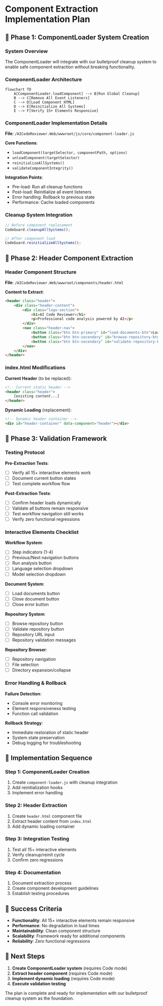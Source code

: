 # Component Extraction Implementation Plan

## 🎯 Phase 1: ComponentLoader System Creation

### **System Overview**
The ComponentLoader will integrate with our bulletproof cleanup system to enable safe component extraction without breaking functionality.

### **ComponentLoader Architecture**

```mermaid
flowchart TD
    A[ComponentLoader.loadComponent] --> B[Run Global Cleanup]
    B --> C[Remove All Event Listeners]
    C --> D[Load Component HTML]
    D --> E[Reinitialize All Systems]
    E --> F[Verify 15+ Elements Responsive]
```

### **ComponentLoader Implementation Details**

**File**: `/AICodeReviewer.Web/wwwroot/js/core/component-loader.js`

**Core Functions**:
- `loadComponent(targetSelector, componentPath, options)`
- `unloadComponent(targetSelector)`
- `reinitializeAllSystems()`
- `validateComponentIntegrity()`

**Integration Points**:
- Pre-load: Run all cleanup functions
- Post-load: Reinitialize all event listeners
- Error handling: Rollback to previous state
- Performance: Cache loaded components

### **Cleanup System Integration**

```javascript
// Before component replacement
CodeGuard.cleanupAllSystems();

// After component load
CodeGuard.reinitializeAllSystems();
```

## 🎯 Phase 2: Header Component Extraction

### **Header Component Structure**

**File**: `/AICodeReviewer.Web/wwwroot/components/header.html`

**Content to Extract**:
```html
<header class="header">
    <div class="header-content">
        <div class="logo-section">
            <h1>AI Code Reviewer</h1>
            <p>Professional code analysis powered by AI</p>
        </div>
        <nav class="header-nav">
            <button class="btn btn-primary" id="load-documents-btn">Load Documents</button>
            <button class="btn btn-secondary" id="browse-repository-btn">Browse Repository</button>
            <button class="btn btn-secondary" id="validate-repository-btn">Validate Repository</button>
        </nav>
    </div>
</header>
```

### **index.html Modifications**

**Current Header** (to be replaced):
```html
<!-- Current static header -->
<header class="header">
    [existing content...]
</header>
```

**Dynamic Loading** (replacement):
```html
<!-- Dynamic header container -->
<div id="header-container" data-component="header"></div>
```

## 🎯 Phase 3: Validation Framework

### **Testing Protocol**

**Pre-Extraction Tests**:
- [ ] Verify all 15+ interactive elements work
- [ ] Document current button states
- [ ] Test complete workflow flow

**Post-Extraction Tests**:
- [ ] Confirm header loads dynamically
- [ ] Validate all buttons remain responsive
- [ ] Test workflow navigation still works
- [ ] Verify zero functional regressions

### **Interactive Elements Checklist**

**Workflow System**:
- [ ] Step indicators (1-4)
- [ ] Previous/Next navigation buttons
- [ ] Run analysis button
- [ ] Language selection dropdown
- [ ] Model selection dropdown

**Document System**:
- [ ] Load documents button
- [ ] Close document button
- [ ] Close error button

**Repository System**:
- [ ] Browse repository button
- [ ] Validate repository button
- [ ] Repository URL input
- [ ] Repository validation messages

**Repository Browser**:
- [ ] Repository navigation
- [ ] File selection
- [ ] Directory expansion/collapse

### **Error Handling & Rollback**

**Failure Detection**:
- Console error monitoring
- Element responsiveness testing
- Function call validation

**Rollback Strategy**:
- Immediate restoration of static header
- System state preservation
- Debug logging for troubleshooting

## 🎯 Implementation Sequence

### **Step 1: ComponentLoader Creation**
1. Create `component-loader.js` with cleanup integration
2. Add reinitialization hooks
3. Implement error handling

### **Step 2: Header Extraction**
1. Create `header.html` component file
2. Extract header content from `index.html`
3. Add dynamic loading container

### **Step 3: Integration Testing**
1. Test all 15+ interactive elements
2. Verify cleanup/reinit cycle
3. Confirm zero regressions

### **Step 4: Documentation**
1. Document extraction process
2. Create component development guidelines
3. Establish testing procedures

## 🎯 Success Criteria

- **Functionality**: All 15+ interactive elements remain responsive
- **Performance**: No degradation in load times
- **Maintainability**: Clean component structure
- **Scalability**: Framework ready for additional components
- **Reliability**: Zero functional regressions

## 🎯 Next Steps

1. **Create ComponentLoader system** (requires Code mode)
2. **Extract header component** (requires Code mode)
3. **Implement dynamic loading** (requires Code mode)
4. **Execute validation testing**

The plan is complete and ready for implementation with our bulletproof cleanup system as the foundation.
